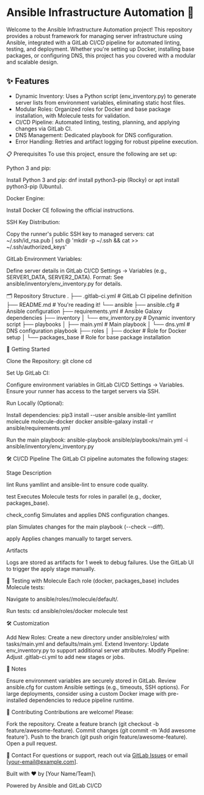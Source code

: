 # Ansible Infrastructure Automation 🚀

Welcome to the Ansible Infrastructure Automation project! This repository provides a robust framework for managing server infrastructure using Ansible, integrated with a GitLab CI/CD pipeline for automated linting, testing, and deployment. Whether you're setting up Docker, installing base packages, or configuring DNS, this project has you covered with a modular and scalable design.

## ✨ Features

- Dynamic Inventory: Uses a Python script (env_inventory.py) to generate server lists from environment variables, eliminating static host files.
- Modular Roles: Organized roles for Docker and base package installation, with Molecule tests for validation.
- CI/CD Pipeline: Automated linting, testing, planning, and applying changes via GitLab CI.
- DNS Management: Dedicated playbook for DNS configuration.
- Error Handling: Retries and artifact logging for robust pipeline execution.

📋 Prerequisites
To use this project, ensure the following are set up:

Python 3 and pip:

Install Python 3 and pip: dnf install python3-pip (Rocky) or apt install python3-pip (Ubuntu).


Docker Engine:

Install Docker CE following the official instructions.


SSH Key Distribution:

Copy the runner's public SSH key to managed servers:
cat ~/.ssh/id_rsa.pub | ssh <user>@<server> 'mkdir -p ~/.ssh && cat >> ~/.ssh/authorized_keys'




GitLab Environment Variables:

Define server details in GitLab CI/CD Settings → Variables (e.g., SERVER1_DATA, SERVER2_DATA).
Format: See ansible/inventory/env_inventory.py for details.



🗂️ Repository Structure
.
├── .gitlab-ci.yml                  # GitLab CI pipeline definition
├── README.md                      # You're reading it!
└── ansible
    ├── ansible.cfg                 # Ansible configuration
    ├── requirements.yml            # Ansible Galaxy dependencies
    ├── inventory
    │   └── env_inventory.py       # Dynamic inventory script
    ├── playbooks
    │   ├── main.yml               # Main playbook
    │   └── dns.yml                # DNS configuration playbook
    ├── roles
    │   ├── docker                 # Role for Docker setup
    │   └── packages_base          # Role for base package installation

🚀 Getting Started

Clone the Repository:
git clone <repository-url>
cd <repository-name>


Set Up GitLab CI:

Configure environment variables in GitLab CI/CD Settings → Variables.
Ensure your runner has access to the target servers via SSH.


Run Locally (Optional):

Install dependencies:
pip3 install --user ansible ansible-lint yamllint molecule molecule-docker docker
ansible-galaxy install -r ansible/requirements.yml


Run the main playbook:
ansible-playbook ansible/playbooks/main.yml -i ansible/inventory/env_inventory.py





🛠️ CI/CD Pipeline
The GitLab CI pipeline automates the following stages:



Stage
Description



lint
Runs yamllint and ansible-lint to ensure code quality.


test
Executes Molecule tests for roles in parallel (e.g., docker, packages_base).


check_config
Simulates and applies DNS configuration changes.


plan
Simulates changes for the main playbook (--check --diff).


apply
Applies changes manually to target servers.


Artifacts

Logs are stored as artifacts for 1 week to debug failures.
Use the GitLab UI to trigger the apply stage manually.

🧪 Testing with Molecule
Each role (docker, packages_base) includes Molecule tests:

Navigate to ansible/roles/<role>/molecule/default/.

Run tests:
cd ansible/roles/docker
molecule test



🛠️ Customization

Add New Roles: Create a new directory under ansible/roles/ with tasks/main.yml and defaults/main.yml.
Extend Inventory: Update env_inventory.py to support additional server attributes.
Modify Pipeline: Adjust .gitlab-ci.yml to add new stages or jobs.

📝 Notes

Ensure environment variables are securely stored in GitLab.
Review ansible.cfg for custom Ansible settings (e.g., timeouts, SSH options).
For large deployments, consider using a custom Docker image with pre-installed dependencies to reduce pipeline runtime.

🤝 Contributing
Contributions are welcome! Please:

Fork the repository.
Create a feature branch (git checkout -b feature/awesome-feature).
Commit changes (git commit -m 'Add awesome feature').
Push to the branch (git push origin feature/awesome-feature).
Open a pull request.

📧 Contact
For questions or support, reach out via [GitLab Issues](/issues) or email [your-email@example.com].

Built with ❤️ by [Your Name/Team]\

Powered by Ansible and GitLab CI/CD

